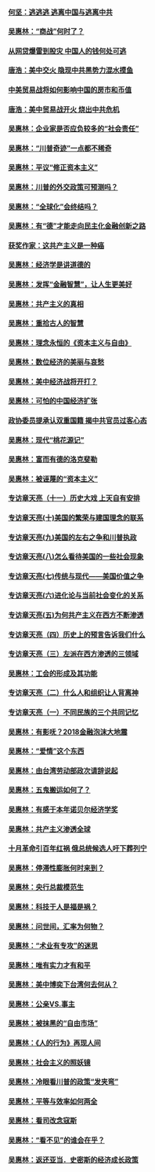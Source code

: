 #### [何坚：逃逃逃 逃离中国与逃离中共](../pages/nsc423/n10592891.md?t=10070333) 

#### [吴惠林：“商战”何时了？](../pages/nsc423/n10573558.md?t=10070333) 

#### [从网贷爆雷到股灾 中国人的钱何处可逃](../pages/nsc423/n10572800.md?t=10070333) 

#### [唐浩：美中交火 隐现中共黑势力混水摸鱼](../pages/nsc423/n10544040.md?t=10070333) 

#### [中美贸易战将如何影响中国的房市和币值](../pages/nsc423/n10543697.md?t=10070333) 

#### [唐浩：美中贸易战开火 烧出中共危机](../pages/nsc423/n10540126.md?t=10070333) 

#### [吴惠林：企业家是否应负较多的“社会责任”](../pages/nsc423/n10535022.md?t=10070333) 

#### [吴惠林：“川普奇迹”一点都不稀奇](../pages/nsc423/n10512808.md?t=10070333) 

#### [吴惠林：平议“修正资本主义”](../pages/nsc423/n10495724.md?t=10070333) 

#### [吴惠林：川普的外交政策可预测吗？](../pages/nsc423/n10462387.md?t=10070333) 

#### [吴惠林：“全球化”会终结吗？](../pages/nsc423/n10452838.md?t=10070333) 

#### [吴惠林：有“德”才能走向民主化金融创新之路](../pages/nsc423/n10432292.md?t=10070333) 

#### [获奖作家：这共产主义是一种癌](../pages/nsc423/n10431541.md?t=10070333) 

#### [吴惠林：经济学是讲道德的](../pages/nsc423/n10398014.md?t=10070333) 

#### [吴惠林：发挥“金融智慧”，让人生更美好](../pages/nsc423/n10375019.md?t=10070333) 

#### [吴惠林：共产主义的真相](../pages/nsc423/n10351394.md?t=10070333) 

#### [吴惠林：重拾古人的智慧](../pages/nsc423/n10337691.md?t=10070333) 

#### [吴惠林：理念永恒的《资本主义与自由》](../pages/nsc423/n10316274.md?t=10070333) 

#### [吴惠林：数位经济的美丽与哀愁](../pages/nsc423/n10292946.md?t=10070333) 

#### [吴惠林：美中经济战将开打？](../pages/nsc423/n10258825.md?t=10070333) 

#### [吴惠林：可怕的中国经济扩张](../pages/nsc423/n10219147.md?t=10070333) 

#### [政协委员提承认双重国籍 揭中共官员过客心态](../pages/nsc423/n10208809.md?t=10070333) 

#### [吴惠林：现代“桃花源记”](../pages/nsc423/n10185234.md?t=10070333) 

#### [吴惠林：富而有德的洛克斐勒](../pages/nsc423/n10142264.md?t=10070333) 

#### [吴惠林：被诬蔑的“资本主义”](../pages/nsc423/n10124816.md?t=10070333) 

#### [专访章天亮（十一）历史大戏 上天自有安排](../pages/nsc423/n10094905.md?t=10070333) 

#### [专访章天亮(十)美国的繁荣与建国理念的联系](../pages/nsc423/n10094899.md?t=10070333) 

#### [专访章天亮(九)美国的左右之争和川普执政](../pages/nsc423/n10094889.md?t=10070333) 

#### [专访章天亮(八)怎么看待美国的一些社会现象](../pages/nsc423/n10094857.md?t=10070333) 

#### [专访章天亮(七)传统与现代——美国价值之争](../pages/nsc423/n10093140.md?t=10070333) 

#### [专访章天亮(六)进化论与当前社会变化的关系](../pages/nsc423/n10092036.md?t=10070333) 

#### [专访章天亮(五)为何共产主义在西方不断渗透](../pages/nsc423/n10083620.md?t=10070333) 

#### [专访章天亮（四）历史上的预言告诉我们什么](../pages/nsc423/n10083606.md?t=10070333) 

#### [专访章天亮（三）左派在西方渗透的三领域](../pages/nsc423/n10081115.md?t=10070333) 

#### [吴惠林：工会的形成及其功能](../pages/nsc423/n10080633.md?t=10070333) 

#### [专访章天亮（二）什么人和组织让人背离神](../pages/nsc423/n10076637.md?t=10070333) 

#### [专访章天亮（一）不同民族的三个共同记忆](../pages/nsc423/n10074188.md?t=10070333) 

#### [吴惠林：有影呒？2018金融泡沫大地震](../pages/nsc423/n10040534.md?t=10070333) 

#### [吴惠林：“爱情”这个东西](../pages/nsc423/n10019423.md?t=10070333) 

#### [吴惠林：由台湾劳动部政次请辞说起](../pages/nsc423/n9979679.md?t=10070333) 

#### [吴惠林：五鬼搬运如何了？](../pages/nsc423/n9925338.md?t=10070333) 

#### [吴惠林：有感于本年诺贝尔经济学奖](../pages/nsc423/n9871883.md?t=10070333) 

#### [吴惠林：共产主义渗透全球](../pages/nsc423/n9812748.md?t=10070333) 

#### [十月革命引百年红祸 俄总统候选人吁下葬列宁](../pages/nsc423/n9810182.md?t=10070333) 

#### [吴惠林：停滞性膨胀何时来到？](../pages/nsc423/n9764136.md?t=10070333) 

#### [吴惠林：央行总裁模范生](../pages/nsc423/n9728134.md?t=10070333) 

#### [吴惠林：科技于人是福是祸？](../pages/nsc423/n9672982.md?t=10070333) 

#### [吴惠林：问世间，汇率为何物？](../pages/nsc423/n9621788.md?t=10070333) 

#### [吴惠林：“术业有专攻”的迷思](../pages/nsc423/n9580363.md?t=10070333) 

#### [吴惠林：唯有实力才有和平](../pages/nsc423/n9529599.md?t=10070333) 

#### [吴惠林：美中博奕下台湾何去何从？](../pages/nsc423/n9483598.md?t=10070333) 

#### [吴惠林：公亲VS.事主](../pages/nsc423/n9425637.md?t=10070333) 

#### [吴惠林：被抹黑的“自由市场”](../pages/nsc423/n9351545.md?t=10070333) 

#### [吴惠林：《人的行为》再现人间](../pages/nsc423/n9296339.md?t=10070333) 

#### [吴惠林：社会主义的照妖镜](../pages/nsc423/n9243460.md?t=10070333) 

#### [吴惠林：冷眼看川普的政策“发夹弯”](../pages/nsc423/n9120684.md?t=10070333) 

#### [吴惠林：平等与效率如何两全](../pages/nsc423/n9075430.md?t=10070333) 

#### [吴惠林：看司改念寇斯](../pages/nsc423/n9024915.md?t=10070333) 

#### [吴惠林：“看不见”的谁会在乎？](../pages/nsc423/n8977488.md?t=10070333) 

#### [吴惠林：返还亚当．史密斯的经济成长政策](../pages/nsc423/n8931896.md?t=10070333) 

